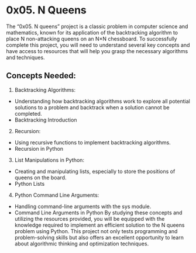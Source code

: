 # 0x05. N Queens

The “0x05. N queens” project is a classic problem in computer science and mathematics, known for its application of the backtracking algorithm to place N non-attacking queens on an N×N chessboard. To successfully complete this project, you will need to understand several key concepts and have access to resources that will help you grasp the necessary algorithms and techniques.

## Concepts Needed:

1. Backtracking Algorithms:

* Understanding how backtracking algorithms work to explore all potential solutions to a problem and backtrack when a solution cannot be completed.
* Backtracking Introduction
2. Recursion:

* Using recursive functions to implement backtracking algorithms.
* Recursion in Python
3. List Manipulations in Python:

* Creating and manipulating lists, especially to store the positions of queens on the board.
* Python Lists
4. Python Command Line Arguments:

* Handling command-line arguments with the sys module.
* Command Line Arguments in Python
By studying these concepts and utilizing the resources provided, you will be equipped with the knowledge required to implement an efficient solution to the N queens problem using Python. This project not only tests programming and problem-solving skills but also offers an excellent opportunity to learn about algorithmic thinking and optimization techniques. 
